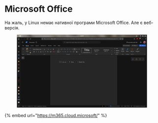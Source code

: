 # Microsoft Office

На жаль, у Linux немає нативної програми Microsoft Office. Але є веб-версія.

<figure><img src="../../../.gitbook/assets/image (2) (1).png" alt=""><figcaption><p> </p></figcaption></figure>

{% embed url="https://m365.cloud.microsoft/" %}

